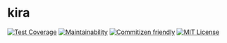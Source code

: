 # kira
[![Test Coverage](https://api.codeclimate.com/v1/badges/84c2bcdcf86dfa059de7/test_coverage)](https://codeclimate.com/github/aabccd021/kira/test_coverage)
[![Maintainability](https://api.codeclimate.com/v1/badges/84c2bcdcf86dfa059de7/maintainability)](https://codeclimate.com/github/aabccd021/kira/maintainability)
[![Commitizen friendly](https://img.shields.io/badge/commitizen-friendly-brightgreen.svg)](http://commitizen.github.io/cz-cli/)
[![MIT License](https://img.shields.io/badge/license-MIT-blue.svg?style=flat)](LICENSE)
